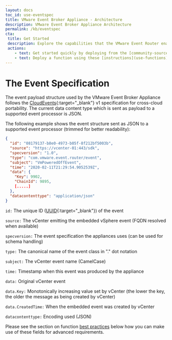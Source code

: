 ```yaml
---
layout: docs
toc_id: use-eventspec
title: VMware Event Broker Appliance - Architecture
description: VMware Event Broker Appliance Architecture
permalink: /kb/eventspec
cta:
 title: Get Started
 description: Explore the capabilities that the VMware Event Router enables
 actions:
    - text: Get started quickly by deploying from the [community-sourced, pre-built functions](/examples)
    - text: Deploy a function using these [instructions](use-functions) and learn how to [write your own function](contribute-functions).
---
```


# The Event Specification

The event payload structure used by the VMware Event Broker Appliance follows the [CloudEvents](https://github.com/cloudevents/sdk-go/blob/master/pkg/cloudevents/eventcontext_v1.go){:target="_blank"} v1 specification for cross-cloud portability. The current data content type which is sent as payload to a supported event processor is JSON.

The following example shows the event structure sent as JSON to a supported event processor (trimmed for better readability):

```json
{
  "id": "08179137-b8e0-4973-b05f-8f212bf5003b",
  "source": "https://vcenter-01:443/sdk",
  "specversion": "1.0",
  "type": "com.vmware.event.router/event",
  "subject": "VmPoweredOffEvent",
  "time": "2020-02-11T21:29:54.9052539Z",
  "data": {
    "Key": 9902,
    "ChainId": 9895,
    [.....]
  },
  "datacontenttype": "application/json"
}
```

`id:` The unique ID ([UUID](https://tools.ietf.org/html/rfc4122){:target="_blank"}) of the event

`source:` The vCenter emitting the embedded vSphere event (FQDN resolved when available)

`specversion:` The event specification the appliances uses (can be used for schema handling)

`type:` The canonical name of the event class in "." dot notation 

`subject:` The vCenter event name (CamelCase)

`time:` Timestamp when this event was produced by the appliance

`data:` Original vCenter event

`data.Key:` Monotonically increasing value set by vCenter (the lower the key, the older the message as being created by vCenter)

`data.CreatedTime:` When the embedded event was created by vCenter

`datacontenttype:` Encoding used (JSON)

Please see the section on function [best practices](contribute-functions.md) below how you can make use of these fields for advanced requirements.
